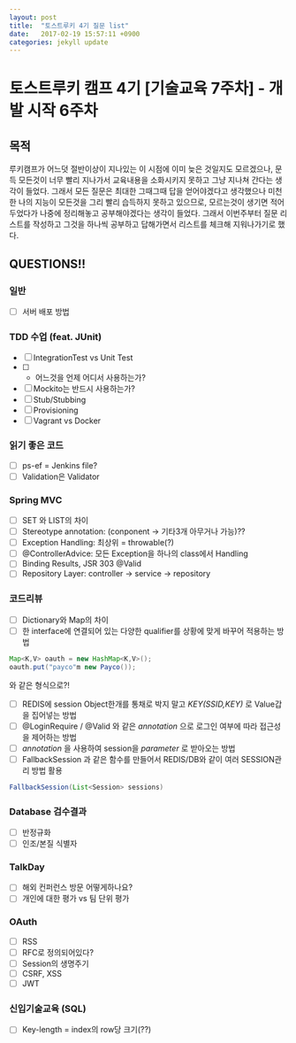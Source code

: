 ```yaml
---
layout: post
title:  "토스트루키 4기 질문 list"
date:   2017-02-19 15:57:11 +0900
categories: jekyll update
---
```


# 토스트루키 캠프 4기 [기술교육 7주차] - 개발 시작 6주차

## 목적

루키캠프가 어느덧 절반이상이 지나있는 이 시점에 이미 늦은 것일지도 모르겠으나, 문득 모든것이 너무 빨리 지나가서 교육내용을 소화시키지 못하고 그냥 지나쳐 간다는 생각이 들었다. 그래서 모든 질문은 최대한 그때그때 답을 얻어야겠다고 생각했으나 미천한 나의 지능이 모든것을 그리 빨리 습득하지 못하고 있으므로, 모르는것이 생기면 적어두었다가 나중에 정리해놓고 공부해야겠다는 생각이 들었다. 그래서 이번주부터 질문 리스트를 작성하고 그것을 하나씩 공부하고 답해가면서 리스트를 체크해 지워나가기로 했다.

## QUESTIONS!!

### 일반
- [ ] 서버 배포 방법


### TDD 수업 (feat. JUnit)
 - [ ] IntegrationTest vs Unit Test
 - [ ]  * 어느것을 언제 어디서 사용하는가?
 - [ ]  Mockito는 반드시 사용하는가?
 - [ ]  Stub/Stubbing
 - [ ]  Provisioning
 - [ ]  Vagrant vs Docker

### 읽기 좋은 코드
 - [ ] ps-ef = Jenkins file?
 - [ ] Validation은 Validator

### Spring MVC
 - [ ] SET 와 LIST의 차이
 - [ ] Stereotype annotation: (conponent -> 기타3개 아무거나 가능)??
 - [ ] Exception Handling: 최상위 = throwable(?)
 - [ ] @ControllerAdvice: 모든 Exception을 하나의 class에서 Handling
 - [ ] Binding Results, JSR 303 @Valid
 - [ ] Repository Layer: controller -> service -> repository

### 코드리뷰
 - [ ] Dictionary와 Map의 차이
 - [ ] 한 interface에 연결되어 있는 다양한 qualifier를 상황에 맞게 바꾸어 적용하는 방법
```JAVA
Map<K,V> oauth = new HashMap<K,V>();
oauth.put("payco"m new Payco());
```
와 같은 형식으로?!
 - [ ] REDIS에 session Object한개를 통채로 박지 말고 *KEY(SSID,KEY)* 로 Value갑을 집어넣는 방법
 - [ ] @LoginRequire / @Valid 와 같은 *annotation* 으로 로그인 여부에 따라 접근성을 제어하는 방법
 - [ ] *annotation* 을 사용하여 session을 *parameter* 로 받아오는 방법
 - [ ] FallbackSession 과 같은 함수를 만들어서 REDIS/DB와 같이 여러 SESSION관리 방법 활용
 ```JAVA
FallbackSession(List<Session> sessions)
 ```

### Database 검수결과
 - [ ] 반정규화
 - [ ] 인조/본질 식별자

### TalkDay
 - [ ] 해외 컨퍼런스 방문 어떻게하나요?
 - [ ] 개인에 대한 평가 vs 팀 단위 평가

### OAuth
 - [ ] RSS
 - [ ] RFC로 정의되어있다?
 - [ ] Session의 생명주기
 - [ ] CSRF, XSS
 - [ ] JWT

### 신입기술교육 (SQL)
 - [ ] Key-length = index의 row당 크기(??)

